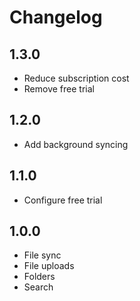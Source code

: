 # Changelog

## 1.3.0

- Reduce subscription cost
- Remove free trial

## 1.2.0

- Add background syncing

## 1.1.0

- Configure free trial

## 1.0.0

- File sync
- File uploads
- Folders
- Search
